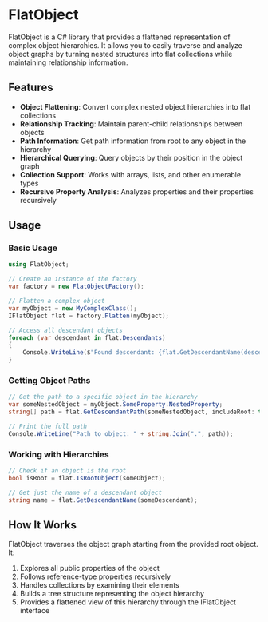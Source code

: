 # FlatObject

FlatObject is a C# library that provides a flattened representation of complex object hierarchies. It allows you to easily traverse and analyze object graphs by turning nested structures into flat collections while maintaining relationship information.

## Features

- **Object Flattening**: Convert complex nested object hierarchies into flat collections
- **Relationship Tracking**: Maintain parent-child relationships between objects
- **Path Information**: Get path information from root to any object in the hierarchy
- **Hierarchical Querying**: Query objects by their position in the object graph
- **Collection Support**: Works with arrays, lists, and other enumerable types
- **Recursive Property Analysis**: Analyzes properties and their properties recursively

## Usage

### Basic Usage

```csharp
using FlatObject;

// Create an instance of the factory
var factory = new FlatObjectFactory();

// Flatten a complex object
var myObject = new MyComplexClass();
IFlatObject flat = factory.Flatten(myObject);

// Access all descendant objects
foreach (var descendant in flat.Descendants)
{
    Console.WriteLine($"Found descendant: {flat.GetDescendantName(descendant)}");
}
```

### Getting Object Paths

```csharp
// Get the path to a specific object in the hierarchy
var someNestedObject = myObject.SomeProperty.NestedProperty;
string[] path = flat.GetDescendantPath(someNestedObject, includeRoot: true);

// Print the full path
Console.WriteLine("Path to object: " + string.Join(".", path));
```

### Working with Hierarchies

```csharp
// Check if an object is the root
bool isRoot = flat.IsRootObject(someObject);

// Get just the name of a descendant object
string name = flat.GetDescendantName(someDescendant);
```

## How It Works

FlatObject traverses the object graph starting from the provided root object. It:
1. Explores all public properties of the object
2. Follows reference-type properties recursively
3. Handles collections by examining their elements
4. Builds a tree structure representing the object hierarchy
5. Provides a flattened view of this hierarchy through the IFlatObject interface
